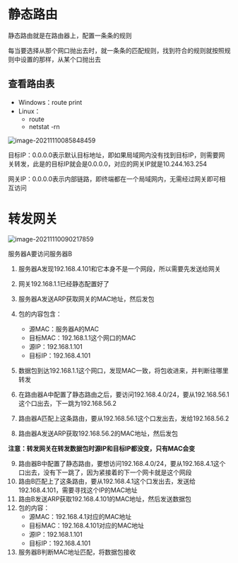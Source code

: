 # 静态路由

静态路由就是在路由器上，配置一条条的规则

每当要选择从那个网口抛出去时，就一条条的匹配规则，找到符合的规则就按照规则中设置的那样，从某个口抛出去

## 查看路由表

- Windows：route print
- Linux：
  - route
  - netstat -rn

![image-20211110085848459](/home/gaoxiang/.config/Typora/typora-user-images/image-20211110085848459.png)

目标IP：0.0.0.0表示默认目标地址，即如果局域网内没有找到目标IP，则需要网关转发，此是的目标IP就会是0.0.0.0，对应的网关IP就是10.244.163.254

网关IP：0.0.0.0表示内部链路，即终端都在一个局域网内，无需经过网关即可相互访问



# 转发网关

![image-20211110090217859](/home/gaoxiang/.config/Typora/typora-user-images/image-20211110090217859.png)

服务器A要访问服务器B

1. 服务器A发现192.168.4.101和它本身不是一个网段，所以需要先发送给网关
2. 网关192.168.1.1已经静态配置好了
3. 服务器A发送ARP获取网关的MAC地址，然后发包
4. 包的内容包含：
   - 源MAC：服务器A的MAC
   - 目标MAC：192.168.1.1这个网口的MAC
   - 源IP：192.168.1.101
   - 目标IP：192.168.4.101

5. 数据包到达192.168.1.1这个网口，发现MAC一致，将包收进来，并判断往哪里转发
6. 在路由器A中配置了静态路由之后，要访问192.168.4.0/24，要从192.168.56.1这个口出去，下一跳为192.168.56.2
7. 路由器A匹配上这条路由，要从192.168.56.1这个口发出去，发给192.168.56.2
8. 路由器A发送ARP获取192.168.56.2的MAC地址，然后发包

**注意：转发网关在转发数据包时源IP和目标IP都没变，只有MAC会变**

9. 路由器B中配置了静态路由，要想访问192.168.4.0/24，要从192.168.4.1这个口出去，没有下一跳了，因为紧接着的下一个网卡就是这个网段
10. 路由B匹配上了这条路由，要从192.168.4.1这个口发出去，发送给192.168.4.101，需要寻找这个IP的MAC地址
11. 路由B发送ARP获取192.168.4.101的MAC地址，然后发送数据包
12. 包的内容：
    - 源MAC：192.168.4.1对应的MAC地址
    - 目标MAC：192.168.4.101对应的MAC地址
    - 源IP：192.168.1.101
    - 目标IP：192.168.4.101
13. 服务器B判断MAC地址匹配，将数据包接收

